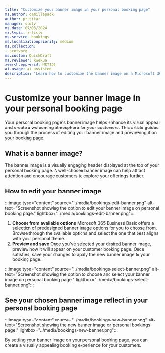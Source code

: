 ```yaml
---
title: "Customize your banner image in your personal booking page"
ms.author: camillepack
author: pritikar
manager: scotv
ms.date: 05/03/2024  
ms.topic: article
ms.service: bookings 
ms.localizationpriority: medium
ms.collection:
- scotvorg
ms.custom: QuickDraft  
ms.reviewer: kwekua  
search.appverid: MET150  
ai-usage: ai-assisted 
description: "Learn how to customize the banner image on a Microsoft 365 Business Basic personal booking page." 
---
```



# Customize your banner image in your personal booking page

Your personal booking page's banner image helps enhance its visual appeal and create a welcoming atmosphere for your customers. This article guides you through the process of editing your banner image and previewing it on your booking page.

## What is a banner image?

The banner image is a visually engaging header displayed at the top of your personal booking page. A well-chosen banner image can help attract attention and encourage customers to explore your offerings further.

## How to edit your banner image

:::image type="content" source="../media/bookings-edit-banner.png" alt-text="Screenshot showing the option to edit your banner image on personal booking page." lightbox="../media/bookings-edit-banner.png":::

1. **Choose from available options** Microsoft 365 Business Basic offers a selection of predesigned banner image options for you to choose from. Browse through the available options and select the one that best aligns with your personal theme.
2. **Preview and save** Once you've selected your desired banner image, preview how it will appear on your customer booking page. Once satisfied, save your changes to apply the new banner image to your booking page.

:::image type="content" source="../media/bookings-select-banner.png" alt-text="Screenshot showing the option to choose and select your banner image on personal booking page." lightbox="../media/bookings-select-banner.png":::

## See your chosen banner image reflect in your personal booking page

:::image type="content" source="../media/bookings-new-banner.png" alt-text="Screenshot showing the new banner image on personal bookings page." lightbox="../media/bookings-new-banner.png":::

By setting your banner image on your personal booking page, you can create a visually appealing booking experience for your customers.
